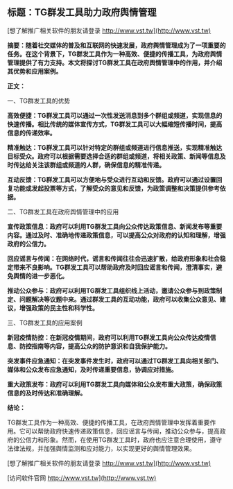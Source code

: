 ## **标题：TG群发工具助力政府舆情管理**

[想了解推广相关软件的朋友请登录 http://www.vst.tw](http://www.vst.tw)

**摘要：随着社交媒体的普及和互联网的快速发展，政府舆情管理成为了一项重要的任务。在这个背景下，TG群发工具作为一种高效、便捷的传播工具，为政府舆情管理提供了有力支持。本文将探讨TG群发工具在政府舆情管理中的作用，并介绍其优势和应用案例。**

**正文：**

一、TG群发工具的优势

**高效便捷：TG群发工具可以通过一次性发送消息到多个群组或频道，实现信息的快速传播。相比传统的媒体宣传方式，TG群发工具可以大幅缩短传播时间，提高信息的传递效率。**

**精准触达：TG群发工具可以针对特定的群组或频道进行信息推送，实现精准触达目标受众。政府可以根据需要选择合适的群组或频道，将相关政策、新闻等信息及时传达给关注该群组或频道的人群，确保信息的精准传递。**

**互动反馈：TG群发工具可以方便地与受众进行互动和反馈。政府可以通过设置回复功能或发起投票等方式，了解受众的意见和反馈，为政策调整和决策提供参考依据。**

二、TG群发工具在政府舆情管理中的应用

**宣传政策信息：政府可以利用TG群发工具向公众传达政策信息、新闻发布等重要内容。通过及时、准确地传递政策信息，可以提高公众对政府的认知和理解，增强政府的公信力。**

**回应谣言与传闻：在网络时代，谣言和传闻往往会迅速扩散，给政府形象和社会稳定带来不良影响。TG群发工具可以帮助政府及时回应谣言和传闻，澄清事实，避免舆情的进一步恶化。**

**推动公众参与：政府可以利用TG群发工具组织线上活动，邀请公众参与到政策制定、问题解决等议题中来。通过群发工具的互动功能，政府可以收集公众意见、建议，增强政策的民主性和科学性。**

三、TG群发工具的应用案例

**新冠疫情防控：在新冠疫情期间，政府可以利用TG群发工具向公众传达疫情信息、防控指南等内容，提高公众的防护意识和自我保护能力。**

**突发事件应急通知：在突发事件发生时，政府可以通过TG群发工具向相关部门、媒体和公众发布应急通知，及时传递重要信息，协调应对措施。**

**重大政策发布：政府可以利用TG群发工具向媒体和公众发布重大政策，确保政策信息的及时传达和准确理解。**

**结论：**

TG群发工具作为一种高效、便捷的传播工具，在政府舆情管理中发挥着重要作用。它可以帮助政府快速传递政策信息，回应谣言与传闻，推动公众参与，提高政府的公信力和形象。然而，在使用TG群发工具时，政府也应注意合理使用，遵守法律法规，并加强舆情监测和应对能力，以实现更好的舆情管理效果。

[想了解推广相关软件的朋友请登录 http://www.vst.tw](http://www.vst.tw)


[访问软件官网 http://www.vst.tw](http://www.vst.tw)
